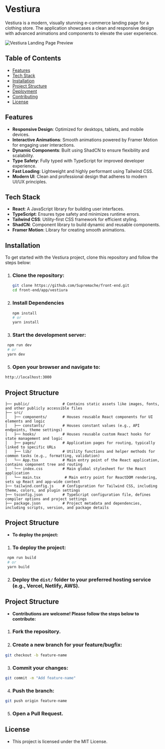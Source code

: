 # Vestiura

Vestiura is a modern, visually stunning e-commerce landing page for a clothing store. The application showcases a clean and responsive design with advanced animations and components to elevate the user experience.

![Vestiura Landing Page Preview](https://github.com/user-attachments/assets/aa1ee0f7-18c8-4356-9bbd-7f22461e263f)

## Table of Contents
- [Features](#features)
- [Tech Stack](#tech-stack)
- [Installation](#installation)
- [Project Structure](#project-structure)
- [Deployment](#deployment)
- [Contributing](#contributing)
- [License](#license)

## Features
- **Responsive Design**: Optimized for desktops, tablets, and mobile devices.
- **Interactive Animations**: Smooth animations powered by Framer Motion for engaging user interactions.
- **Dynamic Components**: Built using ShadCN to ensure flexibility and scalability.
- **Type Safety**: Fully typed with TypeScript for improved developer experience.
- **Fast Loading**: Lightweight and highly performant using Tailwind CSS.
- **Modern UI**: Clean and professional design that adheres to modern UI/UX principles.

## Tech Stack
- **React**: A JavaScript library for building user interfaces.
- **TypeScript**: Ensures type safety and minimizes runtime errors.
- **Tailwind CSS**: Utility-first CSS framework for efficient styling.
- **ShadCN**: Component library to build dynamic and reusable components.
- **Framer Motion**: Library for creating smooth animations.

## Installation
To get started with the Vestiura project, clone this repository and follow the steps below:

1. ### Clone the repository:
   ```bash
   git clone https://github.com/Supremache/front-end.git
   cd front-end/app/vestiura

2. ### Install Dependencies
   ```bash
   npm install
   # or
   yarn install

4. ### Start the development server:
  ```bash
   npm run dev
   # or
   yarn dev
   ```


5. ### Open your browser and navigate to:
  ```bash
  http://localhost:3000
  ```


## Project Structure
  ```Code
├── public/               # Contains static assets like images, fonts, and other publicly accessible files
├── src/
│   ├── components/       # Houses reusable React components for UI elements and logic
│   ├── constants/        # Houses constant values (e.g., API endpoints, theme settings)
│   ├── hooks/            # Houses reusable custom React hooks for state management and logic
│   ├── pages/            # Application pages for routing, typically linked to specific URLs
│   ├── lib/              # Utility functions and helper methods for common tasks (e.g., formatting, validation)
│   └── App.tsx           # Main entry point of the React application, contains component tree and routing
│   └── index.css         # Main global stylesheet for the React application
│   └── main.tsx           # Main entry point for ReactDOM rendering, sets up React and app-wide context
├── tailwind.config.js    # Configuration for Tailwind CSS, including theme, colors, and plugin settings
├── tsconfig.json         # TypeScript configuration file, defines compiler options and project settings
├── package.json          # Project metadata and dependencies, including scripts, version, and package details
  ```

## Project Structure

- **To deploy the project:**
1. ### To deploy the project:
  ```bash
   npm run build
   # or
   yarn build
   ```

2. ### Deploy the ```dist/``` folder to your preferred hosting service (e.g., Vercel, Netlify, AWS).

## Project Structure

- **Contributions are welcome! Please follow the steps below to contribute:**

1. ### Fork the repository.
2. ### Create a new branch for your feature/bugfix:
  ```bash
  git checkout -b feature-name
  ```

3. ### Commit your changes:
  ```bash
  git commit -m "Add feature-name"
  ```

4. ### Push the branch:
  ```bash
  git push origin feature-name
  ```

5. ### Open a Pull Request.

## License

- This project is licensed under the MIT License.



